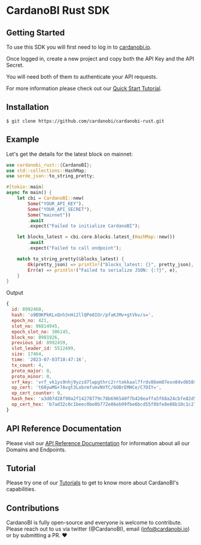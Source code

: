 # CardanoBI Rust SDK

## Getting Started

To use this SDK you will first need to log in to [cardanobi.io](https://cardanobi.io).

Once logged in, create a new project and copy both the API Key and the API Secret.

You will need both of them to authenticate your API requests.

For more information please check out our [Quick Start Tutorial](https://docs.cardanobi.io/docs/getting-started/quick-start).

## Installation

```
$ git clone https://github.com/cardanobi/cardanobi-rust.git
```

## Example

Let's get the details for the latest block on mainnet:
```rust
use cardanobi_rust::{CardanoBI}; 
use std::collections::HashMap;
use serde_json::to_string_pretty;

#[tokio::main]
async fn main() {
    let cbi = CardanoBI::new(
        Some("YOUR_API_KEY"), 
        Some("YOUR_API_SECRET"), 
        Some("mainnet"))
        .await
        .expect("Failed to initialize CardanoBI");

    let blocks_latest = cbi.core.blocks.latest_(HashMap::new())
        .await
        .expect("Failed to call endpoint");

    match to_string_pretty(&blocks_latest) {
        Ok(pretty_json) => println!("blocks_latest: {}", pretty_json),
        Err(e) => println!("Failed to serialize JSON: {:?}", e),
    }
}


```

Output
```js
{
  id: 8992460,
  hash: 'o9B9KPkKLxQnh3nHi2llQPe0IOr/pfaKJMv+gtVkv/s=',
  epoch_no: 421,
  slot_no: 96814945,
  epoch_slot_no: 306145,
  block_no: 8981926,
  previous_id: 8992459,
  slot_leader_id: 5512499,
  size: 17464,
  time: '2023-07-03T10:47:16',
  tx_count: 4,
  proto_major: 8,
  proto_minor: 0,
  vrf_key: 'vrf_vk1ys9nhj9yzzd7lwpgthrc2rrtekkaal7frdv86em07exn84vd658svuuk2x',
  op_cert: 't60ywMG+7Avgt3LobrmfvmvNVfC/6OBrEMHCe/C7OIY=',
  op_cert_counter: 9,
  hash_hex: 'a3d07d28f90a2f14278779c78b696540f7b420eaffa5f68a24cbfe82d564bffb',
  op_cert_hex: 'b7ad32c0c1beec0be0b772e86eb99fbe6bcd55f0bfe8e06b10c1c27bf0bb3886'
}
```

## API Reference Documentation

Please visit our [API Reference Documentation](https://docs.cardanobi.io/docs/introduction) for information about all our Domains and Endpoints.

## Tutorial

Please try one of our [Tutorials](https://docs.cardanobi.io/docs/category/tutorials) to get to know more about CardanoBI's capabilities.

## Contributions

CardanoBI is fully open-source and everyone is welcome to contribute. Please reach out to us via twitter (@CardanoBI), email (info@cardanobi.io) or by submitting a PR. :heart: